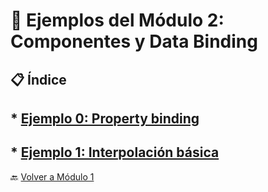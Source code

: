 # 🧪 Ejemplos del Módulo 2: Componentes y Data Binding

## 📋 Índice

## * [Ejemplo 0: Property binding](./Enunciados/Ejemplo_0.md)
## * [Ejemplo 1: Interpolación básica](./Enunciados/Ejemplo_1.md)

🔙 [Volver a Módulo 1](../Modulo_1.md)
